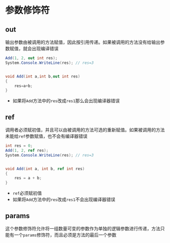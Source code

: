 # 参数修饰符

## out

输出参数由被调用的方法赋值，因此按引用传递。如果被调用的方法没有给输出参数赋值，就会出现编译错误

```c#
Add(1, 2, out int res);
System.Console.WriteLine(res); // res=3


void Add(int a,int b,out int res)
{
    res=a+b;
}
```

* 如果将`Add`方法中的`res`改成`res1`那么会出现编译器错误

## ref

调用者必须赋初值，并且可以由被调用的方法可选的重新赋值。如果被调用的方法未能给`ref`参数赋值，也不会有编译器错误

```c#
int res = 0;
Add(1, 2, ref res);
System.Console.WriteLine(res); // res=3


void Add(int a, int b, ref int res)
{
    res = a + b;
}
```

* `ref`必须赋初值
* 如果将`Add`方法中的`res`改成`res1`不会出现编译器错误

## params

这个参数修饰符允许将一组数量可变的参数作为单独的逻辑参数进行传递，方法只能有一个`params`修饰符，而且必须是方法的最后一个参数